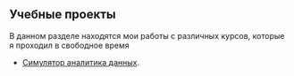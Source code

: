 ## Учебные проекты

В данном разделе находятся мои работы с различных курсов, которые я проходил в свободное время

- [Симулятор аналитика данных](Data_analyst_simulator). 